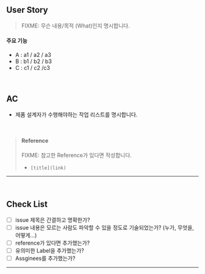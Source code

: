 ## User Story
> FIXME: 무슨 내용/목적 (What)인지 명시합니다.

#### 주요 기능

- A : a1 / a2 / a3
- B : b1 / b2 / b3
- C : c1 / c2 /c3

<br>

## AC

- 제품 설계자가 수행해야하는 작업 리스트를 명시합니다.

<br>

> #### Reference
> FIXME: 참고한 Reference가 있다면 작성합니다.
> * `[title](link)`

---

<br>

## Check List
- [ ] issue 제목은 간결하고 명확한가? 
- [ ] issue 내용은 모르는 사람도 파악할 수 있을 정도로 기술되었는가? (누가, 무엇을, 어떻게...)
- [ ] reference가 있다면 추가했는가?
- [ ] 유의미한 Label을 추가했는가?
- [ ] Assginees를 추가했는가?

---

<br>
